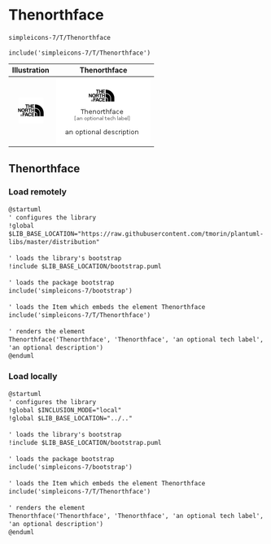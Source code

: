 # Thenorthface


```text
simpleicons-7/T/Thenorthface
```

```text
include('simpleicons-7/T/Thenorthface')
```



| Illustration | Thenorthface |
| :---: | :---: |
| ![illustration for Illustration](../../simpleicons-7/T/Thenorthface.png) | ![illustration for Thenorthface](../../simpleicons-7/T/Thenorthface.Local.png) |




## Thenorthface

### Load remotely
```plantuml
@startuml
' configures the library
!global $LIB_BASE_LOCATION="https://raw.githubusercontent.com/tmorin/plantuml-libs/master/distribution"

' loads the library's bootstrap
!include $LIB_BASE_LOCATION/bootstrap.puml

' loads the package bootstrap
include('simpleicons-7/bootstrap')

' loads the Item which embeds the element Thenorthface
include('simpleicons-7/T/Thenorthface')

' renders the element
Thenorthface('Thenorthface', 'Thenorthface', 'an optional tech label', 'an optional description')
@enduml
```

### Load locally
```plantuml
@startuml
' configures the library
!global $INCLUSION_MODE="local"
!global $LIB_BASE_LOCATION="../.."

' loads the library's bootstrap
!include $LIB_BASE_LOCATION/bootstrap.puml

' loads the package bootstrap
include('simpleicons-7/bootstrap')

' loads the Item which embeds the element Thenorthface
include('simpleicons-7/T/Thenorthface')

' renders the element
Thenorthface('Thenorthface', 'Thenorthface', 'an optional tech label', 'an optional description')
@enduml
```

